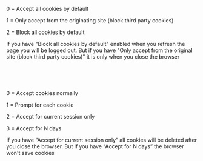 0 = Accept all cookies by default

1 = Only accept from the originating site (block third party cookies)

2 = Block all cookies by default



If you have "Block all cookies by default" enabled when you refresh the page you will be logged out. But if you have "Only accept from the original site (block third party cookies)" it is only when you close the browser


<br>
<br>
<br>







0 = Accept cookies normally

1 = Prompt for each cookie

2 = Accept for current session only

3 = Accept for N days



If you have “Accept for current session only” all cookies will be deleted after you close the browser. But if you have “Accept for N days” the browser won't save cookies 
